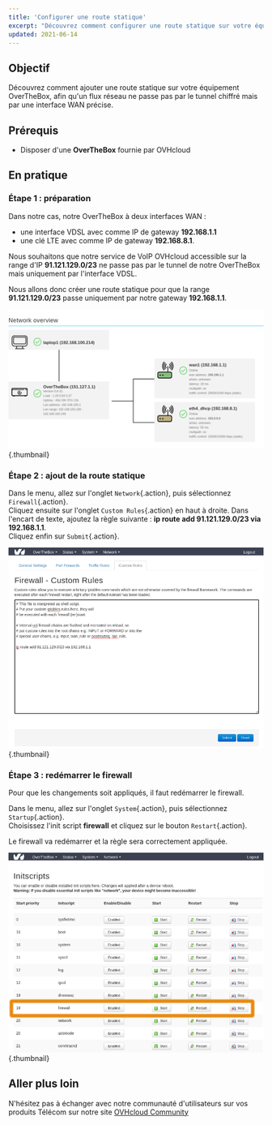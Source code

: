 ```yaml
---
title: 'Configurer une route statique'
excerpt: "Découvrez comment configurer une route statique sur votre équipement OverTheBox afin qu'un flux ne passe pas par le tunnel chiffré"
updated: 2021-06-14
---
```



## Objectif

Découvrez comment ajouter une route statique sur votre équipement OverTheBox, afin qu'un flux réseau ne passe pas par le tunnel chiffré mais par une interface WAN précise.

## Prérequis

- Disposer d'une **OverTheBox** fournie par OVHcloud

## En pratique

### Étape 1 : préparation

Dans notre cas, notre OverTheBox à deux interfaces WAN :

* une interface VDSL avec comme IP de gateway **192.168.1.1**
* une clé LTE avec comme IP de gateway **192.168.8.1**.

Nous souhaitons que notre service de VoIP OVHcloud accessible sur la range d'IP **91.121.129.0/23** ne passe pas par le tunnel de notre OverTheBox mais uniquement par l'interface VDSL.

Nous allons donc créer une route statique pour que la range **91.121.129.0/23** passe uniquement par notre gateway **192.168.1.1**.

![overthebox](images/static_route-step1.png){.thumbnail}

### Étape 2 : ajout de la route statique

Dans le menu, allez sur l'onglet `Network`{.action}, puis sélectionnez `Firewall`{.action}.
<br>Cliquez ensuite sur l'onglet `Custom Rules`{.action} en haut à droite. Dans l'encart de texte, ajoutez la règle suivante : **ip route add 91.121.129.0/23 via 192.168.1.1**.
<br>Cliquez enfin sur `Submit`{.action}.

![overthebox](images/static_route-step2.png){.thumbnail}

### Étape 3 : redémarrer le firewall

Pour que les changements soit appliqués, il faut redémarrer le firewall.

Dans le menu, allez sur l'onglet `System`{.action}, puis sélectionnez `Startup`{.action}.
<br>Choisissez l'init script **firewall** et cliquez sur le bouton `Restart`{.action}.

Le firewall va redémarrer et la règle sera correctement appliquée.

![overthebox](images/static_route-step3.png){.thumbnail}

## Aller plus loin

N'hésitez pas à échanger avec notre communauté d'utilisateurs sur vos produits Télécom sur notre site [OVHcloud Community](https://community.ovh.com/c/telecom)
